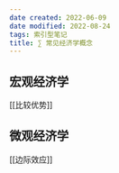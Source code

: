 ```yaml
---
date created: 2022-06-09
date modified: 2022-08-24
tags: 索引型笔记
title: ∑ 常见经济学概念
---
```


## 宏观经济学

[[比较优势]]

## 微观经济学

[[边际效应]]
